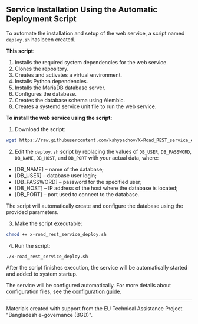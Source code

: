 ## Service Installation Using the Automatic Deployment Script

To automate the installation and setup of the web service, a script named `deploy.sh` has been created.

**This script:**

1. Installs the required system dependencies for the web service.
2. Clones the repository.
3. Creates and activates a virtual environment.
4. Installs Python dependencies.
5. Installs the MariaDB database server.
6. Configures the database.
7. Creates the database schema using Alembic.
8. Creates a systemd service unit file to run the web service.

**To install the web service using the script:**

1. Download the script:

```bash
wget https://raw.githubusercontent.com/kshypachov/X-Road_REST_service_example/master/x-road_rest_service_deploy.sh
```

2. Edit the `deploy.sh` script by replacing the values of `DB_USER`, `DB_PASSWORD`, `DB_NAME`, `DB_HOST`, and `DB_PORT` with your actual data, where:

- [DB_NAME] – name of the database;
- [DB_USER] – database user login;
- [DB_PASSWORD] – password for the specified user;
- [DB_HOST] – IP address of the host where the database is located;
- [DB_PORT] – port used to connect to the database.

The script will automatically create and configure the database using the provided parameters.

3. Make the script executable:

```bash
chmod +x x-road_rest_service_deploy.sh
```

4. Run the script:

```bash
./x-road_rest_service_deploy.sh
```

After the script finishes execution, the service will be automatically started and added to system startup.

The service will be configured automatically. For more details about configuration files, see the [configuration guide](./configuration.md).

---

Materials created with support from the EU Technical Assistance Project "Bangladesh e-governance (BGD)".

